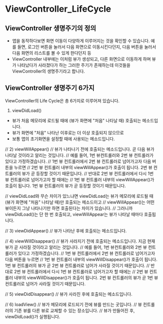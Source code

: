 # ViewController_LifeCycle

## ViewController 생명주기의 정의
- 앱을 동작하다보면 화면 이동이 다양하게 이루어지는 것을 확인할 수 있습니다. 예를 들면, 로그인 버튼을 눌러서 다음 화면으로 이동시킨다던지, 다음 버튼을 눌러서 다음 화면의 리스트를 볼 수 있게 한다던지 등
- ViewController 내부에는 이처럼 뷰가 생성되고, 다른 화면으로 이동하게 하며 뷰가 나타났다가 사라졌다가 하는 그러한 주기가 존재하는데 이것들을 ViewController의 생명주기라고 합니다.

## ViewController 생명주기 6가지
ViewController의 Life Cycle은 총 6가지로 이루어져 있습니다.

1) viewDidLoad()
- 뷰가 처음 메모리에 로드될 때에 (뷰가 화면에 "처음" 나타날 때) 호출되는 메소드입니다.
- 뷰가 화면에 "처음" 나타난 이후로는 더 이상 호출되지 않으므로
- 보통 앱의 초기화면을 설정할 때에 사용되는 메소드입니다.

// 2) viewWillAppear()
// 뷰가 나타나기 전에 호출되는 메소드입니다. 곧 다음 뷰가 나타날 것이라고 알리는 것입니다.
// 예를 들어, 1번 뷰컨트롤러와 2번 뷰 컨트롤러가 있다고 가정하겠습니다.
// 1번 뷰 컨트롤러에서 2번 뷰 컨트롤러로 넘어가고자 다음 버튼을 누르면
// 2번 뷰 컨트롤러 내부의 viewWillAppear()가 호출이 됩니다. 2번 뷰 컨트롤러의 뷰가 곧 등장할 것이기 때문입니다.
// 반대로 2번 뷰 컨트롤러에서 다시 1번 뷰 컨트롤러로 넘어가고자 할 때에는
// 1번 뷰 컨트롤러 내부의 viewWillAppear()가 호출이 됩니다. 1번 뷰 컨트롤러의 뷰가 곧 등장할 것이기 때문입니다.

// viewDidLoad와 무슨 차이가 있느냐면 viewDidLoad는 뷰가 메모리에 로드될 때 (뷰가 화면에 "처음" 나타날 때)만 호출되는 메소드이고
// viewWillAppear()는 어떤 뷰이든지 그냥 나타나기만 하면 호출된다는 차이가 있습니다.
// 그러니까 viewDidLoad()는 단 한 번 호출되고, viewWillAppear는 뷰가 나타날 때마다 호출됩니다.

// 3) viewDidAppear()
// 뷰가 나타난 후에 호출되는 메소드입니다.

// 4) viewWillDisappear()
// 뷰가 사라지기 전에 호출되는 메소드입니다. 지금 현재 뷰가 곧 사라질 것이라고 알리는 것입니다.
// 예를 들어, 1번 뷰컨트롤러와 2번 뷰 컨트롤러가 있다고 가정하겠습니다.
// 1번 뷰 컨트롤러에서 2번 뷰 컨트롤러로 넘어가고자 다음 버튼을 누르면
// 1번 뷰 컨트롤러 내부의 viewWillDisappear()가 호출이 됩니다. 1번 뷰 컨트롤러의 뷰가 곧 2번 뷰 컨트롤러로 넘어가 사라질 것이기 때문입니다.
// 반대로 2번 뷰 컨트롤러에서 다시 1번 뷰 컨트롤러로 넘어가고자 할 때에는
// 2번 뷰 컨트롤러 내부의 viewWillDisappear()가 호출이 됩니다. 2번 뷰 컨트롤러의 뷰가 곧 1번 뷰 컨트롤러로 넘어가 사라질 것이기 때문입니다.

// 5) viewDidDisappear()
// 뷰가 사라진 후에 호출되는 메소드입니다.

// 6) loadView()
// 뷰가 메모리에 로드되기 전에 뷰를 만드는 곳입니다.
// 뷰 컨트롤러의 기존 뷰를 다른 뷰로 교체할 수 있는 장소입니다.
// 뷰가 만들어진 후, viewDidLoad()가 실행됩니다.
